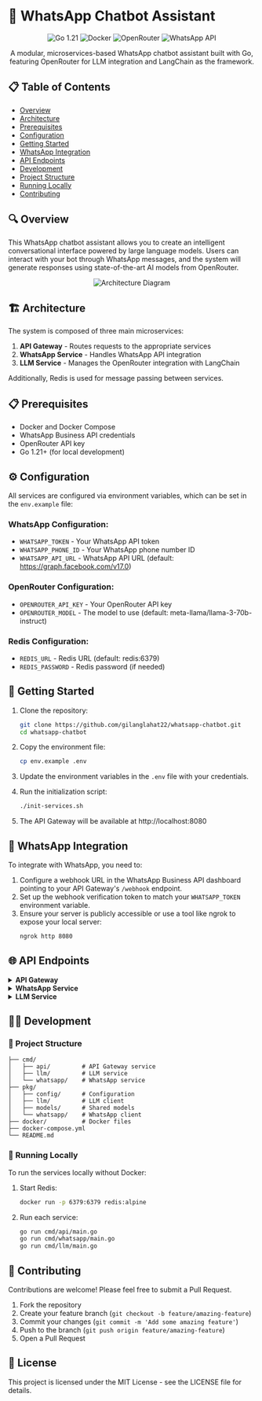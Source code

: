 # 🤖 WhatsApp Chatbot Assistant

<p align="center">
  <img src="https://img.shields.io/badge/Go-1.21-00ADD8?style=for-the-badge&logo=go" alt="Go 1.21" />
  <img src="https://img.shields.io/badge/Docker-Containerized-2496ED?style=for-the-badge&logo=docker" alt="Docker" />
  <img src="https://img.shields.io/badge/OpenRouter-AI_Integration-007ACC?style=for-the-badge" alt="OpenRouter" />
  <img src="https://img.shields.io/badge/WhatsApp-API-25D366?style=for-the-badge&logo=whatsapp" alt="WhatsApp API" />
</p>

<p align="center">
  A modular, microservices-based WhatsApp chatbot assistant built with Go, featuring OpenRouter for LLM integration and LangChain as the framework.
</p>

## 📋 Table of Contents

- [Overview](#-overview)
- [Architecture](#-architecture)
- [Prerequisites](#-prerequisites)
- [Configuration](#-configuration)
- [Getting Started](#-getting-started)
- [WhatsApp Integration](#-whatsapp-integration)
- [API Endpoints](#-api-endpoints)
- [Development](#-development)
- [Project Structure](#-project-structure)
- [Running Locally](#-running-locally)
- [Contributing](#-contributing)

## 🔍 Overview

This WhatsApp chatbot assistant allows you to create an intelligent conversational interface powered by large language models. Users can interact with your bot through WhatsApp messages, and the system will generate responses using state-of-the-art AI models from OpenRouter.

<p align="center">
  <img src="https://mermaid.ink/img/pako:eNptkcFOAzEMRH8l8rlIJaQ9cUACiXJFQuJWOHhJtlmxm6qbqiiIf8dutn1hb_bM2DPSHjQZRR2UwxAbq4OCb-FN-a2qXwJNzI6LnUvx8GhssKXEV39r4iy0XLGmUZrwhyFEPG1X-_1-2e-7pZmdYrYVTvMx2-QKjMpWPYvBVvMG4mhNQovR-2QLNXJ9SclGVDGJyN5VGGvpADI9WgqgM12GZjhQz4UTH-eTQKnLaWMD936R2EE59jO9QMBTcj9KXvCiMO6GQk-DVETP0HI25oXk3fGOD-_UKf6eDOlfajmgrb6e3WqnPB1FjRRhyM84F83kNObMM1HNjGE4nGHKiuVZpGhCK2q8_6Ggkw" alt="Architecture Diagram" />
</p>

## 🏗 Architecture

The system is composed of three main microservices:

1. **API Gateway** - Routes requests to the appropriate services
2. **WhatsApp Service** - Handles WhatsApp API integration
3. **LLM Service** - Manages the OpenRouter integration with LangChain

Additionally, Redis is used for message passing between services.

## 📋 Prerequisites

- Docker and Docker Compose
- WhatsApp Business API credentials
- OpenRouter API key
- Go 1.21+ (for local development)

## ⚙️ Configuration

All services are configured via environment variables, which can be set in the `env.example` file:

### WhatsApp Configuration:
- `WHATSAPP_TOKEN` - Your WhatsApp API token
- `WHATSAPP_PHONE_ID` - Your WhatsApp phone number ID
- `WHATSAPP_API_URL` - WhatsApp API URL (default: https://graph.facebook.com/v17.0)

### OpenRouter Configuration:
- `OPENROUTER_API_KEY` - Your OpenRouter API key
- `OPENROUTER_MODEL` - The model to use (default: meta-llama/llama-3-70b-instruct)

### Redis Configuration:
- `REDIS_URL` - Redis URL (default: redis:6379)
- `REDIS_PASSWORD` - Redis password (if needed)

## 🚀 Getting Started

1. Clone the repository:
   ```bash
   git clone https://github.com/gilanglahat22/whatsapp-chatbot.git
   cd whatsapp-chatbot
   ```

2. Copy the environment file:
   ```bash
   cp env.example .env
   ```

3. Update the environment variables in the `.env` file with your credentials.

4. Run the initialization script:
   ```bash
   ./init-services.sh
   ```

5. The API Gateway will be available at http://localhost:8080

## 💬 WhatsApp Integration

To integrate with WhatsApp, you need to:

1. Configure a webhook URL in the WhatsApp Business API dashboard pointing to your API Gateway's `/webhook` endpoint.
2. Set up the webhook verification token to match your `WHATSAPP_TOKEN` environment variable.
3. Ensure your server is publicly accessible or use a tool like ngrok to expose your local server:
   ```bash
   ngrok http 8080
   ```

## 🌐 API Endpoints

<details>
<summary><b>API Gateway</b></summary>

- `GET /health` - Health check endpoint
- `GET /webhook` - WhatsApp webhook verification
- `POST /webhook` - WhatsApp message webhook
- `POST /generate` - LLM message generation
</details>

<details>
<summary><b>WhatsApp Service</b></summary>

- `GET /webhook` - WhatsApp webhook verification
- `POST /webhook` - WhatsApp message webhook
- `GET /health` - Health check endpoint
</details>

<details>
<summary><b>LLM Service</b></summary>

- `GET /health` - Health check endpoint
- `POST /generate` - LLM message generation
</details>

## 👨‍💻 Development

### 📁 Project Structure
```
├── cmd/
│   ├── api/         # API Gateway service
│   ├── llm/         # LLM service
│   └── whatsapp/    # WhatsApp service
├── pkg/
│   ├── config/      # Configuration
│   ├── llm/         # LLM client
│   ├── models/      # Shared models
│   └── whatsapp/    # WhatsApp client
├── docker/          # Docker files
├── docker-compose.yml
└── README.md
```

### 🔧 Running Locally

To run the services locally without Docker:

1. Start Redis:
   ```bash
   docker run -p 6379:6379 redis:alpine
   ```

2. Run each service:
   ```bash
   go run cmd/api/main.go
   go run cmd/whatsapp/main.go
   go run cmd/llm/main.go
   ```

## 🤝 Contributing

Contributions are welcome! Please feel free to submit a Pull Request.

1. Fork the repository
2. Create your feature branch (`git checkout -b feature/amazing-feature`)
3. Commit your changes (`git commit -m 'Add some amazing feature'`)
4. Push to the branch (`git push origin feature/amazing-feature`)
5. Open a Pull Request

## 📜 License

This project is licensed under the MIT License - see the LICENSE file for details.
